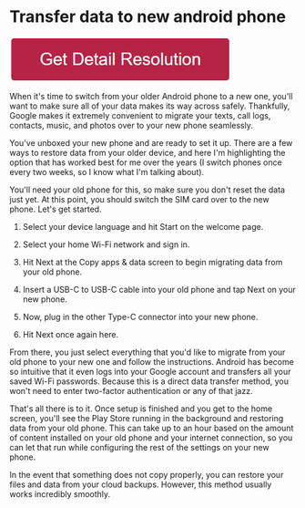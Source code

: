# Transfer data to new android phone

[![Transfer data to new android phone](redd.png)](https://github.com/wikiehost/transfer.data.to.new.android.phone)

When it's time to switch from your older Android phone to a new one, you'll want to make sure all of your data makes its way across safely. Thankfully, Google makes it extremely convenient to migrate your texts, call logs, contacts, music, and photos over to your new phone seamlessly.


You've unboxed your new phone and are ready to set it up. There are a few ways to restore data from your older device, and here I'm highlighting the option that has worked best for me over the years (I switch phones once every two weeks, so I know what I'm talking about). 

You'll need your old phone for this, so make sure you don't reset the data just yet. At this point, you should switch the SIM card over to the new phone. Let's get started.

1. Select your device language and hit Start on the welcome page.

2. Select your home Wi-Fi network and sign in.

3. Hit Next at the Copy apps & data screen to begin migrating data from your old phone.

4. Insert a USB-C to USB-C cable into your old phone and tap Next on your new phone.

5. Now, plug in the other Type-C connector into your new phone.

6. Hit Next once again here.

From there, you just select everything that you'd like to migrate from your old phone to your new one and follow the instructions. Android has become so intuitive that it even logs into your Google account and transfers all your saved Wi-Fi passwords. Because this is a direct data transfer method, you won't need to enter two-factor authentication or any of that jazz.

That's all there is to it. Once setup is finished and you get to the home screen, you'll see the Play Store running in the background and restoring data from your old phone. This can take up to an hour based on the amount of content installed on your old phone and your internet connection, so you can let that run while configuring the rest of the settings on your new phone.

In the event that something does not copy properly, you can restore your files and data from your cloud backups. However, this method usually works incredibly smoothly.
